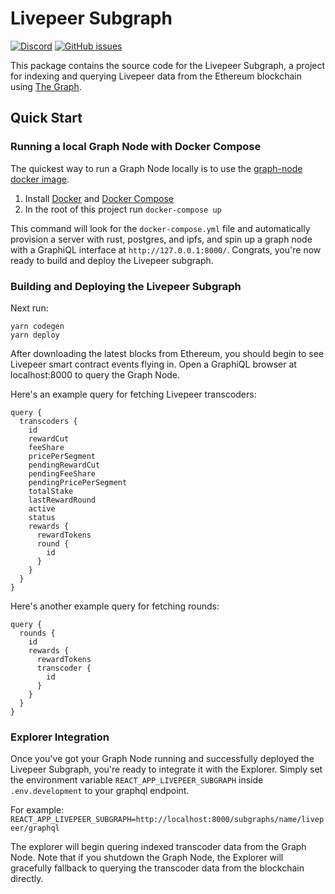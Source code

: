 # Livepeer Subgraph

[![Discord](https://img.shields.io/discord/423160867534929930.svg?style=flat-square)](https://discord.gg/7wRSUGX)
[![GitHub issues](https://img.shields.io/github/issues/livepeer/livepeerjs/subgraph.svg?style=flat-square)](https://github.com/livepeer/livepeerjs/labels/subgraph)

This package contains the source code for the Livepeer Subgraph, a project for
indexing and querying Livepeer data from the Ethereum blockchain using [The Graph](https://thegraph.com).

## Quick Start

### Running a local Graph Node with Docker Compose

The quickest way to run a Graph Node locally is to use the
[graph-node docker image](https://hub.docker.com/r/graphprotocol/graph-node/).

1. Install [Docker](https://docs.docker.com) and [Docker Compose](https://docs.docker.com/compose/install/)
2. In the root of this project run `docker-compose up`

This command will look for the `docker-compose.yml` file and automatically provision a server with rust, postgres, and ipfs, and
spin up a graph node with a GraphiQL interface at `http://127.0.0.1:8000/`.
Congrats, you're now ready to build and deploy the Livepeer subgraph.

### Building and Deploying the Livepeer Subgraph

Next run:

```
yarn codegen
yarn deploy
```

After downloading the latest blocks from Ethereum, you should begin to see
Livepeer smart contract events flying in. Open a GraphiQL browser at
localhost:8000 to query the Graph Node.

Here's an example query for fetching Livepeer transcoders:

```
query {
  transcoders {
    id
    rewardCut
    feeShare
    pricePerSegment
    pendingRewardCut
    pendingFeeShare
    pendingPricePerSegment
    totalStake
    lastRewardRound
    active
    status
    rewards {
      rewardTokens
      round {
        id
      }
    }
  }
}
```

Here's another example query for fetching rounds:

```
query {
  rounds {
    id
    rewards {
      rewardTokens
      transcoder {
        id
      }
    }
  }
}
```

### Explorer Integration

Once you've got your Graph Node running and successfully deployed the Livepeer
Subgraph, you're ready to integrate it with the Explorer. Simply set the
environment variable `REACT_APP_LIVEPEER_SUBGRAPH` inside `.env.development` to
your graphql endpoint.

For example:
`REACT_APP_LIVEPEER_SUBGRAPH=http://localhost:8000/subgraphs/name/livepeer/graphql`

The explorer will begin quering indexed transcoder data from the Graph Node.
Note that if you shutdown the Graph Node, the Explorer will gracefully fallback
to querying the transcoder data from the blockchain directly.
